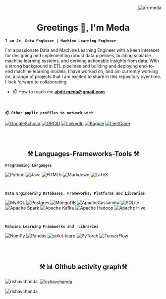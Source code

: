 <p align="right"> <img src="https://komarev.com/ghpvc/?username=ah-meda&label=Profile%20views&color=0e75b6&style=flat" alt="ah-meda" /> </p>

<h1 align="center"> Greetings 👋, I'm Meda </h1>

**`I am Jr. Data Engineer | Machine Learning Engineer`**

I'm a passionate Data and Machine Learning Engineer with a keen intereset for designing and implementing robust data pipelines, building scalable machine learning systems, and deriving actionable insights from data. With a strong background in ETL pipelines and building and deploying end-to-end machine learning models, I have worked on, and am currently working on, a range of projects that I am excited to share in this repository over time. I look forward to collaborating.

  - 📫 How to reach me **abdii.meda@gmail.com**
    
<br> 

**`📫 Other puplic profiles to network with`**

[![GoogleScholar](https://img.shields.io/badge/GoogleScholar-0077B5?style=for-the-badge&logo=GoogleScholar&logoColor=white)](https://scholar.google.com/citations?user=MLTz1uMAAAAJ&hl=en)
[![ORCID](https://img.shields.io/badge/ORCID-A6CE39?style=for-the-badge&logo=ORCID&logoColor=white)](https://orcid.org/0000-0001-6076-7068)
[![LinkedIn](https://img.shields.io/badge/LinkedIn-0077B5?style=for-the-badge&logo=linkedin&logoColor=white)](https://www.linkedin.com/in/abdulmelik-h-meda-021090a0/)
[![Kaggle](https://img.shields.io/badge/Kaggle-035a7d?style=for-the-badge&logo=kaggle&logoColor=white)](https://www.kaggle.com/abdulmelikhmeda/)
[![LeetCode](https://img.shields.io/badge/LeetCode-000000?style=for-the-badge&logo=LeetCode&logoColor=#d16c06)](https://www.leetcode.com/a_meda/)


<br> <br/>
<h2 align="center">⚒️ Languages-Frameworks-Tools ⚒️</h2>

**`Programming Languages`**

![Python](https://img.shields.io/badge/python-3670A0?style=for-the-badge&logo=python&logoColor=ffdd54)
![Java](https://img.shields.io/badge/java-%23ED8B00.svg?style=for-the-badge&logo=openjdk&logoColor=white)
![HTML5](https://img.shields.io/badge/html5-%23E34F26.svg?style=for-the-badge&logo=html5&logoColor=white)
![Markdown](https://img.shields.io/badge/markdown-%23000000.svg?style=for-the-badge&logo=markdown&logoColor=white)
![LaTeX](https://img.shields.io/badge/latex-%23008080.svg?style=for-the-badge&logo=latex&logoColor=white)

<br>

**`Data Engineering Databases, Frameworks, Platforms and Libraries`**

![MySQL](https://img.shields.io/badge/mysql-%2300f.svg?style=for-the-badge&logo=mysql&logoColor=white)
![Postgres](https://img.shields.io/badge/postgres-%23316192.svg?style=for-the-badge&logo=postgresql&logoColor=white)
![MongoDB](https://img.shields.io/badge/MongoDB-%234ea94b.svg?style=for-the-badge&logo=mongodb&logoColor=white)
![ApacheCassandra](https://img.shields.io/badge/cassandra-%231287B1.svg?style=for-the-badge&logo=apache-cassandra&logoColor=white)
![SQLite](https://img.shields.io/badge/sqlite-%2307405e.svg?style=for-the-badge&logo=sqlite&logoColor=white)
![Apache Spark](https://img.shields.io/badge/Apache%20Spark-FDEE21?style=flat-square&logo=apachespark&logoColor=black)
![Apache Kafka](https://img.shields.io/badge/Apache%20Kafka-000?style=for-the-badge&logo=apachekafka)
![Apache Hadoop](https://img.shields.io/badge/Apache%20Hadoop-66CCFF?style=for-the-badge&logo=apachehadoop&logoColor=black)
![Apache Hive](https://img.shields.io/badge/Apache%20Hive-FDEE21?style=for-the-badge&logo=apachehive&logoColor=black)

<br>

**`Mahcine Learning Frameworks and  Libraries`**

![NumPy](https://img.shields.io/badge/numpy-%23013243.svg?style=for-the-badge&logo=numpy&logoColor=white)
![Pandas](https://img.shields.io/badge/pandas-%23150458.svg?style=for-the-badge&logo=pandas&logoColor=white)
![scikit-learn](https://img.shields.io/badge/scikit--learn-%23F7931E.svg?style=for-the-badge&logo=scikit-learn&logoColor=white)
![PyTorch](https://img.shields.io/badge/PyTorch-%23EE4C2C.svg?style=for-the-badge&logo=PyTorch&logoColor=white)
![TensorFlow](https://img.shields.io/badge/TensorFlow-%23FF6F00.svg?style=for-the-badge&logo=TensorFlow&logoColor=white)


<br> <br/>

<h2 align="center">⚒️  📊 Github activity graph⚒️</h2>

<p><img align="left" src="https://github-readme-stats.vercel.app/api/top-langs?username=ah-meda&show_icons=true&locale=en&layout=compact&theme=tokyonight" alt="rishavchanda" /></p>

<p>&nbsp;<img align="center" src="https://github-readme-stats.vercel.app/api?username=ah-meda&show_icons=true&locale=en&theme=gruvbox" alt="rishavchanda" /></p>

<p><img align="center" src="https://github-readme-streak-stats.herokuapp.com/?user=ah-meda&&theme=tokyonight" alt="rishavchanda" /></p>


